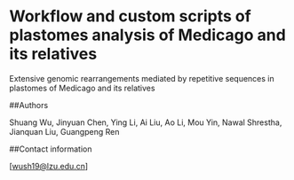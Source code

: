 # Workflow and custom scripts of plastomes analysis of Medicago and its relatives

Extensive genomic rearrangements mediated by repetitive sequences in plastomes of Medicago and its relatives

##Authors

Shuang Wu, Jinyuan Chen, Ying Li, Ai Liu, Ao Li, Mou Yin, Nawal Shrestha, Jianquan Liu, Guangpeng Ren

##Contact information

[wush19@lzu.edu.cn]
